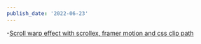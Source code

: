 ```yaml
---
publish_date: '2022-06-23'
---
```

-[Scroll warp effect with scrollex, framer motion and css clip path](https://twitter.com/austin_malerba/status/1539965616693694465)
